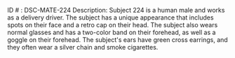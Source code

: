 ID # : DSC-MATE-224
Description: Subject 224 is a human male and works as a delivery driver. The subject has a unique appearance that includes spots on their face and a retro cap on their head. The subject also wears normal glasses and has a two-color band on their forehead, as well as a goggle on their forehead. The subject's ears have green cross earrings, and they often wear a silver chain and smoke cigarettes.